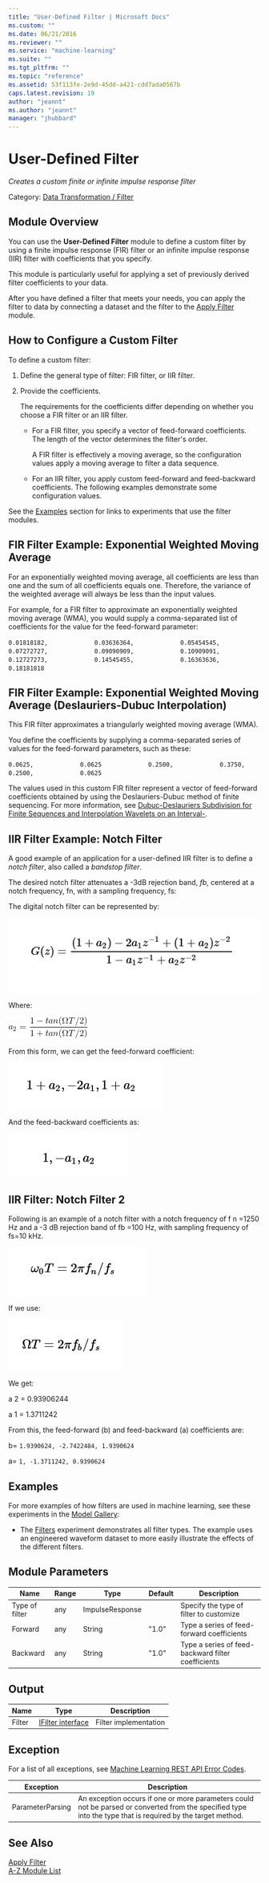 ```yaml
---
title: "User-Defined Filter | Microsoft Docs"
ms.custom: ""
ms.date: 06/21/2016
ms.reviewer: ""
ms.service: "machine-learning"
ms.suite: ""
ms.tgt_pltfrm: ""
ms.topic: "reference"
ms.assetid: 53f113fe-2e9d-45dd-a421-cdd7ada0567b
caps.latest.revision: 19
author: "jeannt"
ms.author: "jeannt"
manager: "jhubbard"
---
```

# User-Defined Filter
*Creates a custom finite or infinite impulse response filter*  
  
 Category: [Data Transformation / Filter](data-transformation-filter.md)  
  
##  <a name="Remarks"></a> Module Overview  
 You can use the **User-Defined Filter** module to define a custom filter by using a finite impulse response (FIR) filter or an infinite impulse response (IIR) filter with coefficients that you specify.  
  
 This module is particularly useful for applying a set of previously derived filter coefficients to your data.  
  
 After you have defined a filter that meets your needs, you can apply the filter to data by connecting a dataset and the filter to the [Apply Filter](apply-filter.md) module.  
  
## How to Configure a Custom Filter  
 To define a custom filter:  
  
1.  Define the general type of filter: FIR filter, or IIR filter.  
  
2.  Provide the coefficients.  
  
     The requirements for the coefficients  differ depending on whether you choose a FIR filter or an IIR filter.  
  
    -   For a FIR filter, you specify a vector of feed-forward coefficients. The length of the vector determines the filter's order.  
  
         A FIR filter is effectively a moving average, so the configuration values apply a moving average to filter a data sequence.  
  
    -   For an IIR filter, you apply custom feed-forward and feed-backward coefficients. The following examples demonstrate some configuration values.  
  
 See the [Examples](#bkmk_Examples) section for links to experiments that use the filter modules.  
  
##  <a name="SubSection1a"></a> FIR Filter Example: Exponential Weighted Moving Average  
 For an exponentially weighted moving average, all coefficients are less than one and the sum of all coefficients equals one. Therefore, the variance of the weighted average will always be less than the input values.  
  
 For example, for a FIR filter to approximate an exponentially weighted moving average (WMA), you would supply a comma-separated list of coefficients for the value for the feed-forward parameter:  
  
 `0.01818182,             0.03636364,             0.05454545,             0.07272727,             0.09090909,             0.10909091,             0.12727273,             0.14545455,             0.16363636,             0.18181818`  
  
##  <a name="SubSection1b"></a> FIR Filter Example: Exponential Weighted Moving Average (Deslauriers-Dubuc Interpolation)  
 This FIR filter approximates a triangularly weighted moving average (WMA).  
  
 You define the coefficients by supplying a comma-separated series of values for the feed-forward parameters, such as these:  
  
 `0.0625,             0.0625             0.2500,             0.3750,             0.2500,             0.0625`  
  
 The values used in this custom FIR filter represent a vector of feed-forward coefficients obtained by using the Deslauriers-Dubuc method of finite sequencing. For more information, see [Dubuc-Deslauriers Subdivision for Finite Sequences and Interpolation Wavelets on an Interval-](http://dip.sun.ac.za/~herbst/research/publications/subdiv.pdf).  
  
##  <a name="SubSection2"></a> IIR Filter Example: Notch Filter  
 A good example of an application for a user-defined IIR filter is to define a *notch filter*, also called a *bandstop filter*.  
  
 The desired notch filter attenuates a -3dB rejection band, *fb*, centered at a notch frequency, fn, with a sampling frequency, fs:  
  
 The digital notch filter can be represented by:  
  
 ![custom notch filter example 1](media/aml-digitalnotchfilter.PNG "aml_digitalnotchfilter")  
  
 Where:  
  
 ![custom notch filter](media/aml-usernotchfilter4.png)  
  
 From this form, we can get the feed-forward coefficient:  
  
 ![feed forward coefficient for custom notch filter](media/aml-digitalnotchfilter-ffcoefficient.PNG "aml_digitalnotchfilter-ffcoefficient")  
  
 And the feed-backward coefficients as:  
  
 ![feed back coefficient for custom notch filter](media/aml-digitalnotchfilter-fbcoefficient.PNG "aml_digitalnotchfilter-fbcoefficient")  
  
## IIR Filter: Notch Filter 2  
 Following is an example of a notch filter with a notch frequency of f n =1250 Hz and a -3 dB rejection band of fb =100 Hz, with sampling frequency of fs=10 kHz.  
  
 ![formula for notch filter example 2&#45;1](media/aml-notchfilterexample2-1.PNG "aml_notchfilterexample2-1")  
  
 If we use:  
  
 ![formulas 2 for notch filter example 2](media/aml-notchfilterexample2-2.PNG "aml_notchfilterexample2-2")  
  
 We get:  
  
 a             2 = 0.93906244  
  
 a             1 = 1.3711242  
  
 From this, the feed-forward (b) and feed-backward (a) coefficients are:  
  
 b= `1.9390624, -2.7422484, 1.9390624`  
  
 a= `1, -1.3711242, 0.9390624`  
  
##  <a name="bkmk_Examples"></a> Examples  
 For more examples of how filters are used in machine learning, see these experiments in the [Model Gallery](https://gallery.cortanaintelligence.com/):  
  
-   The [Filters](http://go.microsoft.com/fwlink/?LinkId=525732) experiment demonstrates all filter types. The example uses an engineered waveform dataset to more easily illustrate the effects of the different filters.  
  
##  <a name="parameters"></a> Module Parameters  
  
|Name|Range|Type|Default|Description|  
|----------|-----------|----------|-------------|-----------------|  
|Type of filter|any|ImpulseResponse||Specify the type of filter to customize|  
|Forward|any|String|"1.0"|Type a series of feed-forward coefficients|  
|Backward|any|String|"1.0"|Type a series of feed-backward filter coefficients|  
  
##  <a name="Outputs"></a> Output  
  
|Name|Type|Description|  
|----------|----------|-----------------|  
|Filter|[IFilter interface](ifilter-interface.md)|Filter implementation|  
  
##  <a name="exceptions"></a> Exception  
 For a list of all exceptions, see [Machine Learning REST API Error Codes](http://msdn.microsoft.com/library/0eccb2eb-27a1-407e-88a9-2092dba847e0).  
  
|Exception|Description|  
|---------------|-----------------|  
|ParameterParsing|An exception occurs if one or more parameters could not be parsed or converted from the specified type into the type that is required by the target method.|  
  
## See Also  
 [Apply Filter](apply-filter.md)   
 [A-Z Module List](a-z-module-list.md)